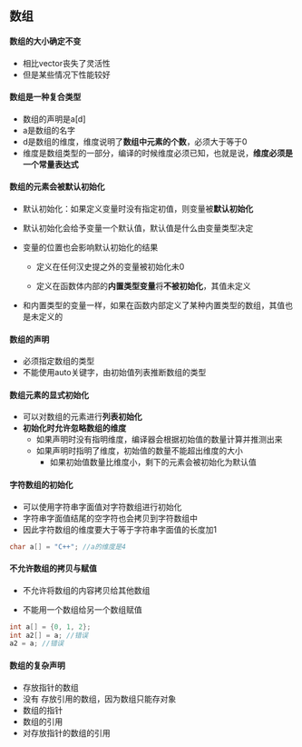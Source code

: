 ## 数组



#### 数组的大小确定不变

+ 相比vector丧失了灵活性
+ 但是某些情况下性能较好



#### 数组是一种复合类型

+ 数组的声明是a[d]
+ a是数组的名字
+ d是数组的维度，维度说明了**数组中元素的个数**，必须大于等于0
+ 维度是数组类型的一部分，编译的时候维度必须已知，也就是说，**维度必须是一个常量表达式**



#### 数组的元素会被默认初始化

+ 默认初始化：如果定义变量时没有指定初值，则变量被**默认初始化**

+ 默认初始化会给予变量一个默认值，默认值是什么由变量类型决定

+ 变量的位置也会影响默认初始化的结果

    + 定义在任何汉史提之外的变量被初始化未0

    + 定义在函数体内部的**内置类型变量**将**不被初始化**，其值未定义

+ 和内置类型的变量一样，如果在函数内部定义了某种内置类型的数组，其值也是未定义的



#### 数组的声明

+ 必须指定数组的类型
+ 不能使用auto关键字，由初始值列表推断数组的类型



#### 数组元素的显式初始化

+ 可以对数组的元素进行**列表初始化**
+ **初始化时允许忽略数组的维度**
    + 如果声明时没有指明维度，编译器会根据初始值的数量计算并推测出来
    + 如果声明时指明了维度，初始值的数量不能超出维度的大小
        + 如果初始值数量比维度小，剩下的元素会被初始化为默认值



#### 字符数组的初始化

+ 可以使用字符串字面值对字符数组进行初始化
+ 字符串字面值结尾的空字符也会拷贝到字符数组中
+ 因此字符数组的维度要大于等于字符串字面值的长度加1

```c++
char a[] = "C++"; //a的维度是4
```



#### 不允许数组的拷贝与赋值

+ 不允许将数组的内容拷贝给其他数组

+ 不能用一个数组给另一个数组赋值

```c++
int a[] = {0, 1, 2};
int a2[] = a; //错误
a2 = a; //错误
```



#### 数组的复杂声明

+ 存放指针的数组
+ 没有 存放引用的数组，因为数组只能存对象
+ 数组的指针
+ 数组的引用
+ 对存放指针的数组的引用



